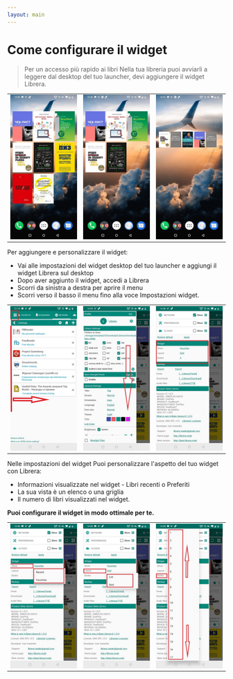 ```yaml
---
layout: main
---
```


# Come configurare il widget

> Per un accesso più rapido ai libri Nella tua libreria puoi avviarli a leggere dal desktop del tuo launcher,
devi aggiungere il widget Librera.

||||
|-|-|-|
|![](6.jpg)|![](9.jpg)|![](10.jpg)|

Per aggiungere e personalizzare il widget:

* Vai alle impostazioni del widget desktop del tuo launcher e aggiungi il widget Librera sul desktop
* Dopo aver aggiunto il widget, accedi a Librera
* Scorri da sinistra a destra per aprire il menu
* Scorri verso il basso il menu fino alla voce Impostazioni widget.

||||
|-|-|-|
|![](20.jpg)|![](21.jpg)|![](22.jpg)|

Nelle impostazioni del widget Puoi personalizzare l'aspetto del tuo widget con Librera:

* Informazioni visualizzate nel widget - Libri recenti o Preferiti
* La sua vista è un elenco o una griglia
* Il numero di libri visualizzati nel widget.

**Puoi configurare il widget in modo ottimale per te.**

||||
|-|-|-|
|![](2.jpg)|![](3.jpg)|![](4.jpg)|

